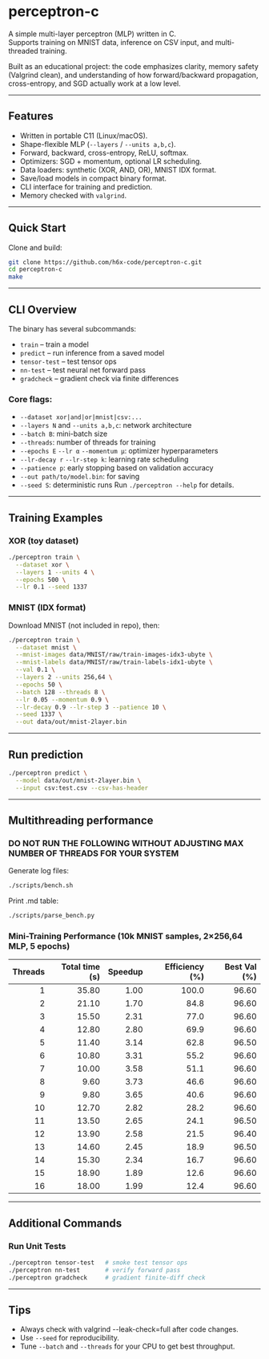 # perceptron-c

A simple multi-layer perceptron (MLP) written in C.  
Supports training on MNIST data, inference on CSV input, and multi-threaded training.

Built as an educational project: the code emphasizes clarity, memory safety (Valgrind clean), and understanding of how forward/backward propagation, cross-entropy, and SGD actually work at a low level.

---

## Features

- Written in portable C11 (Linux/macOS).
- Shape-flexible MLP (`--layers` / `--units a,b,c`).
- Forward, backward, cross-entropy, ReLU, softmax.
- Optimizers: SGD + momentum, optional LR scheduling.
- Data loaders: synthetic (XOR, AND, OR), MNIST IDX format.
- Save/load models in compact binary format.
- CLI interface for training and prediction.
- Memory checked with `valgrind`.

---

## Quick Start

Clone and build:

```bash
git clone https://github.com/h6x-code/perceptron-c.git
cd perceptron-c
make
```

---

## CLI Overview

The binary has several subcommands:
- `train` – train a model
- `predict` – run inference from a saved model
- `tensor-test` – test tensor ops
- `nn-test` – test neural net forward pass
- `gradcheck` – gradient check via finite differences

### Core flags:
- `--dataset xor|and|or|mnist|csv:...`
- `--layers N` and `--units a,b,c`: network architecture
- `--batch B`: mini-batch size
- `--threads`: number of threads for training
- `--epochs E` `--lr α` `--momentum μ`: optimizer hyperparameters
- `--lr-decay r` `--lr-step k`: learning rate scheduling
- `--patience p`: early stopping based on validation accuracy
- `--out path/to/model.bin`: for saving
- `--seed S`: deterministic runs
Run `./perceptron --help` for details.

---

## Training Examples

### XOR (toy dataset)
```bash
./perceptron train \
  --dataset xor \
  --layers 1 --units 4 \
  --epochs 500 \
  --lr 0.1 --seed 1337
```

### MNIST (IDX format)
Download MNIST (not included in repo), then:
```bash
./perceptron train \
  --dataset mnist \
  --mnist-images data/MNIST/raw/train-images-idx3-ubyte \
  --mnist-labels data/MNIST/raw/train-labels-idx1-ubyte \
  --val 0.1 \
  --layers 2 --units 256,64 \
  --epochs 50 \
  --batch 128 --threads 8 \
  --lr 0.05 --momentum 0.9 \
  --lr-decay 0.9 --lr-step 3 --patience 10 \
  --seed 1337 \
  --out data/out/mnist-2layer.bin
```

---

## Run prediction
```bash
./perceptron predict \
  --model data/out/mnist-2layer.bin \
  --input csv:test.csv --csv-has-header
```

---

## Multithreading performance
### DO NOT RUN THE FOLLOWING WITHOUT ADJUSTING MAX NUMBER OF THREADS FOR YOUR SYSTEM
Generate log files:
```bash
./scripts/bench.sh
```

Print .md table:
```bash
./scripts/parse_bench.py
```
### Mini-Training Performance (10k MNIST samples, 2×256,64 MLP, 5 epochs)
| Threads | Total time (s) | Speedup | Efficiency (%) | Best Val (%) |
|--------:|---------------:|--------:|---------------:|-------------:|
| 1 | 35.80 | 1.00 | 100.0 | 96.60 |
| 2 | 21.10 | 1.70 | 84.8 | 96.60 |
| 3 | 15.50 | 2.31 | 77.0 | 96.60 |
| 4 | 12.80 | 2.80 | 69.9 | 96.60 |
| 5 | 11.40 | 3.14 | 62.8 | 96.50 |
| 6 | 10.80 | 3.31 | 55.2 | 96.60 |
| 7 | 10.00 | 3.58 | 51.1 | 96.60 |
| 8 | 9.60 | 3.73 | 46.6 | 96.60 |
| 9 | 9.80 | 3.65 | 40.6 | 96.60 |
| 10 | 12.70 | 2.82 | 28.2 | 96.60 |
| 11 | 13.50 | 2.65 | 24.1 | 96.50 |
| 12 | 13.90 | 2.58 | 21.5 | 96.40 |
| 13 | 14.60 | 2.45 | 18.9 | 96.50 |
| 14 | 15.30 | 2.34 | 16.7 | 96.60 |
| 15 | 18.90 | 1.89 | 12.6 | 96.60 |
| 16 | 18.00 | 1.99 | 12.4 | 96.60 |

---

## Additional Commands

### Run Unit Tests
```bash
./perceptron tensor-test   # smoke test tensor ops
./perceptron nn-test       # verify forward pass
./perceptron gradcheck     # gradient finite-diff check
```

---

## Tips
- Always check with valgrind --leak-check=full after code changes.
- Use `--seed` for reproducibility.
- Tune `--batch` and `--threads` for your CPU to get best throughput.
